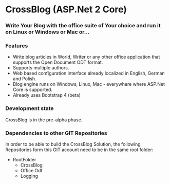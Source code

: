 # CrossBlog (ASP.Net 2 Core)
### Write Your Blog with the office suite of Your choice and run it on Linux or Windows or Mac or...


### Features
* Write blog articles in World, Writer or any other office application that supports the Open Document ODT format.
* Supports multiple authors.
* Web based configuration interface already localized in English, German and Polish.
* Blog engine runs on Windows, Linux, Mac - everywhere where ASP.Net Core is supported.
* Already uses Bootstrap 4 (beta)
### Development state
CrossBlog is in the pre-alpha phase.
### Dependencies to other GIT Repositories
In order to be able to build the CrossBlog Solution, the following Repositories form this GIT account need to be in the same root folder:

* RootFolder
  * CrossBlog
  * Office.Odf
  * Logging
